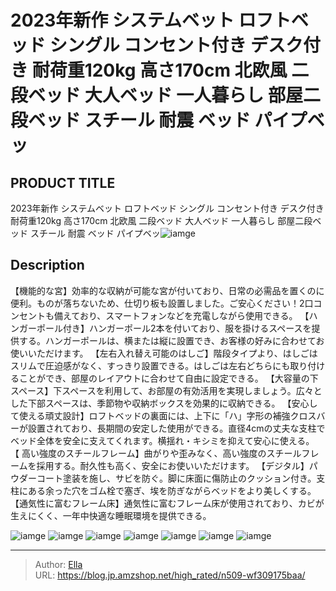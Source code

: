 # 2023年新作 システムベット ロフトベッド  シングル コンセント付き デスク付き  耐荷重120kg 高さ170cm 北欧風  二段ベッド 大人ベッド 一人暮らし 部屋二段ベッド スチール 耐震 ベッド  パイプベッ


## PRODUCT TITLE 

2023年新作 システムベット ロフトベッド  シングル コンセント付き デスク付き  耐荷重120kg 高さ170cm 北欧風  二段ベッド 大人ベッド 一人暮らし 部屋二段ベッド スチール 耐震 ベッド  パイプベッ![iamge](https://b2bfiles1.gigab2b.cn/image/wkseller/305/20230830_676d95e857e9d1ccc3975ba0d3f5355b.jpg)

## Description

【機能的な宮】効率的な収納が可能な宮が付いており、日常の必需品を置くのに便利。ものが落ちないため、仕切り板も設置しました。ご安心ください！2口コンセントも備えており、スマートフォンなどを充電しながら使用できる。
【ハンガーポール付き】ハンガーポール2本を付いており、服を掛けるスペースを提供する。ハンガーポールは、横または縦に設置でき、お客様の好みに合わせてお使いいただけます。
【左右入れ替え可能のはしご】階段タイプより、はしごはスリムで圧迫感がなく、すっきり設置できる。はしごは左右どちらにも取り付けることができ、部屋のレイアウトに合わせて自由に設定できる。
【大容量の下スペース】下スペースを利用して、お部屋の有効活用を実現しましょう。広々とした下部スペースは、季節物や収納ボックスを効果的に収納できる。
【安心して使える頑丈設計】ロフトベッドの裏面には、上下に「ハ」字形の補強クロスバーが設置されており、長期間の安定した使用ができる。直径4cmの丈夫な支柱でベッド全体を安全に支えてくれます。横揺れ・キシミを抑えて安心に使える。
【 高い強度のスチールフレーム】曲がりや歪みなく、高い強度のスチールフレームを採用する。耐久性も高く、安全にお使いいただけます。
【デジタル】パウダーコート塗装を施し、サビを防ぐ。脚に床面に傷防止のクッション付き。支柱にある余った穴をゴム栓で塞ぎ、埃を防ぎながらベッドをより美しくする。
【通気性に富むフレーム床】通気性に富むフレーム床が使用されており、カビが生えにくく、一年中快適な睡眠環境を提供できる。


![iamge](https://b2bfiles1.gigab2b.cn/image/wkseller/305/20230828_23ab44f7919275db8b64f30b2d9ca710.jpg)
![iamge](https://b2bfiles1.gigab2b.cn/image/wkseller/305/20230828_78769bfb1763caf1d9976ac38bf4d031.jpg)
![iamge](https://b2bfiles1.gigab2b.cn/image/wkseller/305/20230829_0040af9e8b7338262c0c2bdfe4abbce5.JPG)
![iamge](https://b2bfiles1.gigab2b.cn/image/wkseller/305/20230829_29cd2c4d3f28f4c418b5e363ba77278f.jpg)
![iamge](https://b2bfiles1.gigab2b.cn/image/wkseller/305/20230829_aa698056977a549dc10255d540b52c95.jpg)
![iamge](https://b2bfiles1.gigab2b.cn/image/wkseller/305/20230829_0de4b6fb63d137642cc8d0fccd6d1d8d.jpg)
![iamge](https://b2bfiles1.gigab2b.cn/image/wkseller/305/20230829_1314ca64df81663dff707d90f8e44989.jpg)


---

> Author: [Ella](https://blog.jp.amzshop.net/)  
> URL: https://blog.jp.amzshop.net/high_rated/n509-wf309175baa/  

